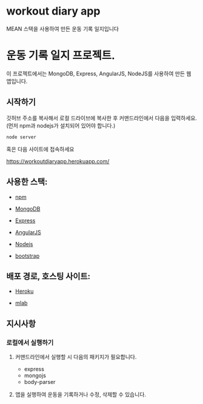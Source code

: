 # workout diary app
MEAN 스택을 사용하여 만든 운동 기록 일지입니다


# 운동 기록 일지 프로젝트. 
이 프로젝트에서는 MongoDB, Express, AngularJS, NodeJS를 사용하여 만든 웹 앱입니다.


## 시작하기
깃허브 주소를 복사해서 로컬 드라이브에 복사한 후 커맨드라인에서 다음을 입력하세요.(먼저 npm과 nodejs가 설치되어 있어야 합니다.)

`node server`

혹은 다음 사이트에 접속하세요

https://workoutdiaryapp.herokuapp.com/


## 사용한 스택:
* [npm]
* [MongoDB]
* [Express]
* [AngularJS]
* [Nodejs]
* [bootstrap]

	[npm]: <https://www.npmjs.com/>
   [MongoDB]: <https://www.mongodb.com/>
   [Express]: <https://www.npmjs.com/package/express>
   [AngularJS]: <https://angularjs.org/>
   [Nodejs]: <https://nodejs.org/ko/>
   [bootstrap]: <http://getbootstrap.com/>

## 배포 경로, 호스팅 사이트:
* [Heroku]
* [mlab]

	[Heroku]: <https://dashboard.heroku.com/apps>
	[mlab]: <https://mlab.com/home>


## 지시사항


### 로컬에서 실행하기

1. 커맨드라인에서 실행할 시 다음의 패키지가 필요합니다.
	- express
	- mongojs
	- body-parser
	
2. 앱을 실행하여 운동을 기록하거나 수정, 삭제할 수 있습니다.
